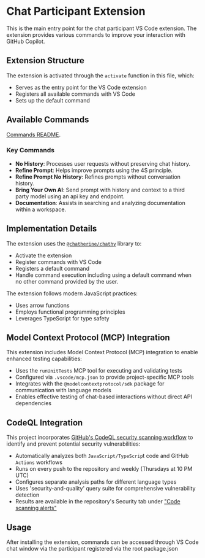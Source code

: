 # Chat Participant Extension

This is the main entry point for the chat participant VS Code extension. The extension provides various commands to improve your interaction with GitHub Copilot.

## Extension Structure

The extension is activated through the `activate` function in this file, which:
- Serves as the entry point for the VS Code extension
- Registers all available commands with VS Code
- Sets up the default command

## Available Commands
[Commands README](/src/commands/README.md).

### Key Commands
- **No History**: Processes user requests without preserving chat history.
- **Refine Prompt**: Helps improve prompts using the 4S principle.
- **Refine Prompt No History**: Refines prompts without conversation history.
- **Bring Your Own AI**: Send prompt with history and context to a third party model using an api key and endpoint.
- **Documentation**: Assists in searching and analyzing documentation within a workspace.

## Implementation Details

The extension uses the [`@chatherine/chathy`](/chathy/README.md) library to:
- Activate the extension
- Register commands with VS Code
- Registers a default command
- Handle command execution including using a default command when no other command provided by the user.

The extension follows modern JavaScript practices:
- Uses arrow functions
- Employs functional programming principles
- Leverages TypeScript for type safety

## Model Context Protocol (MCP) Integration

This extension includes Model Context Protocol (MCP) integration to enable enhanced testing capabilities:

- Uses the `runUnitTests` MCP tool for executing and validating tests
- Configured via `.vscode/mcp.json` to provide project-specific MCP tools
- Integrates with the `@modelcontextprotocol/sdk` package for communication with language models
- Enables effective testing of chat-based interactions without direct API dependencies


## CodeQL Integration

This project incorporates [GitHub's CodeQL security scanning workflow](/.github/workflows/codeql-analysis.yml) to identify and prevent potential security vulnerabilities:
- Automatically analyzes both `JavaScript/TypeScrip`t code and GitHub `Actions` workflows
- Runs on every push to the repository and weekly (Thursdays at 10 PM UTC)
- Configures separate analysis paths for different language types
- Uses 'security-and-quality' query suite for comprehensive vulnerability detection
- Results are available in the repository's Security tab under ["Code scanning alerts"](https://github.com/WillWillman/chatherine/security/code-scanning)


## Usage

After installing the extension, commands can be accessed through VS Code chat window via the participant registered via the root package.json
